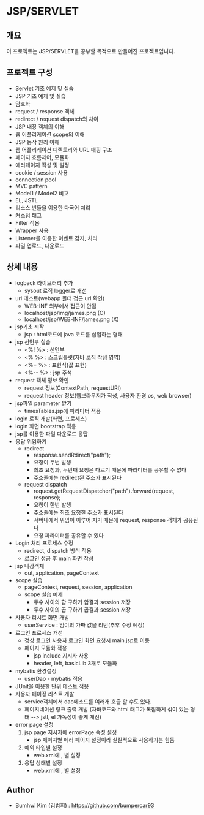 JSP/SERVLET
=====================
## 개요
이 프로젝트는 JSP/SERVLET을 공부할 목적으로 만들어진 프로젝트입니다.

## 프로젝트 구성
* Servlet 기초 예제 및 실습
* JSP 기초 예제 및 실습
* 암호화
* request / response 객체
* redirect / request dispatch의 차이
* JSP 내장 객체의 이해
* 웹 어플리케이션 scope의 이해
* JSP 동작 원리 이해
* 웹 어플리케이션 디렉토리와 URL 매핑 구조
* 페이지 흐름제어, 모듈화
* 에러페이지 작성 및 설정
* cookie / session 사용
* connection pool
* MVC pattern
* Model1 / Model2 비교
* EL, JSTL
* 리소스 번들을 이용한 다국어 처리
* 커스텀 태그
* Filter 적용
* Wrapper 사용
* Listener를 이용한 이벤트 감지, 처리
* 파일 업로드, 다운로드

## 상세 내용
* logback 라이브러리 추가
    * sysout 로직 logger로 개선
* url 테스트(webapp 폴더 접근 url 확인)
    * WEB-INF 외부에서 접근이 안됨
    * localhost/jsp/img/james.png (O)
    * localhost/jsp/WEB-INF/james.png (X)
* jsp기초 시작
    * jsp : html코드에 java 코드를 삽입하는 형태
* jsp 선언부 실습
    * <%! %> : 선언부
    * <% %> : 스크립틀릿(자바 로직 작성 영역)
    * <%= %> : 표현식(값 표현)
    * <%-- %> : jsp 주석
* request 객체 정보 확인 
    * request 정보(ContextPath, requestURI)
    * request header 정보(웹브라우저가 작성, 사용자 환경 os, web browser)
* jsp파일 parameter 받기
    * timesTables.jsp에 파라미터 적용
* login 로직 개발(화면, 프로세스)
* login 화면 bootstrap 적용
* jsp를 이용한 파일 다운로드 응답
* 응답 위임하기
    * redirect
        * response.sendRdirect("path");
        * 요청이 두번 발생
        * 최초 요청과, 두번째 요청은 다르기 때문에 파라미터를 공유할 수 없다
        * 주소줄에는 redirect된 주소가 표시된다
    * request dispatch
        * request.getRequestDispatcher("path").forward(request, response);
        * 요청이 한번 발생
        * 주소줄에는 최초 요청한 주소가 표시된다
        * 서버내에서 위임이 이루어 지기 때문에 request, response 객체가 공유된다
        * 요청 파라미터를 공유할 수 있다
* Login 처리 프로세스 수정
    * redirect, dispatch 방식 적용
    * 로그인 성공 후 main 화면 작성
* jsp 내장객체
    * out, application, pageContext
* scope 실습
    * pageContext, request, session, application
    * scope 실습 예제
         * 두수 사이의 합 구하기 합결과 session 저장
         * 두수 사이의 곱 구하기 곱결과 session 저장
 * 사용자 리시트 화면 개발
    * userService : 임이의 가짜 값을 리턴(추후 수정 예정)
 * 로그인 프로세스 개선
    * 정상 로그인 사용자 로그인 화면 요청시 main.jsp로 이동
    * 페이지 모듈화 적용
         * jsp include 지시자 사용
         * header, left, basicLib 3개로 모듈화
* mybatis 환경설정
    * userDao - mybatis 적용
* JUnit을 이용한 단위 테스트 적용
* 사용자 페이징 리스트 개발
    * service객체에서 dao메소드를 여러개 호출 할 수도 있다.
    * 페이지네이션 링크 출력 개발 (자바코드와 html 태그가 복잡하게 섞여 있는 형태 --> jstl, el 가독성이 좋게 개선)
* error page 설정
    1. jsp page 지시자에 errorPage 속성 설정
          * jsp 페이지별 에러 페이지 설정이라 실질적으로 사용하기는 힘듬
    2. 예외 타입별 설정
          * web.xml에 <error-page>, <exception-type>별 설정
    3. 응답 상태별 설정
          * web.xml에 <error-page>, <exception-code>별 설정
 
## Author
* Bumhwi Kim (김범휘) : https://github.com/bumpercar93
